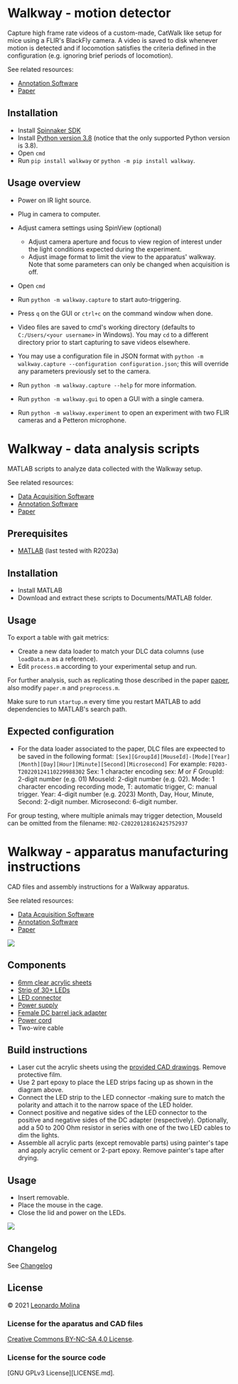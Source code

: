 # Walkway - motion detector

Capture high frame rate videos of a custom-made, CatWalk like setup for mice using a FLIR's BlackFly camera.
A video is saved to disk whenever motion is detected and if locomotion satisfies the criteria defined in the configuration (e.g. ignoring brief periods of locomotion).

See related resources:
- [Annotation Software][annotator]
- [Paper][paper]

## Installation
* Install [Spinnaker SDK][SpinView]
* Install [Python version 3.8][Python38] (notice that the only supported Python version is 3.8).
* Open `cmd`
* Run `pip install walkway` or `python -m pip install walkway`.

## Usage overview
* Power on IR light source.
* Plug in camera to computer.
* Adjust camera settings using SpinView (optional)
	- Adjust camera aperture and focus to view region of interest under the light conditions expected during the experiment.
	- Adjust image format to limit the view to the apparatus' walkway. Note that some parameters can only be changed when acquisition is off.
* Open `cmd`
* Run `python -m walkway.capture` to start auto-triggering.
* Press `q` on the GUI or `ctrl+c` on the command window when done.
* Video files are saved to cmd's working directory (defaults to `C:/Users/<your username>` in Windows). You may `cd` to a different directory prior to start capturing to save videos elsewhere.
* You may use a configuration file in JSON format with `python -m walkway.capture --configuration configuration.json`; this will override any parameters previously set to the camera.
* Run `python -m walkway.capture --help` for more information.

* Run `python -m walkway.gui` to open a GUI with a single camera.
* Run `python -m walkway.experiment` to open an experiment with two FLIR cameras and a Petteron microphone.

# Walkway - data analysis scripts
MATLAB scripts to analyze data collected with the Walkway setup.

See related resources:
- [Data Acquisition Software][acquisition]
- [Annotation Software][annotator]
- [Paper][paper]

## Prerequisites
- [MATLAB][MATLAB] (last tested with R2023a)

## Installation
- Install MATLAB
- Download and extract these scripts to Documents/MATLAB folder.

## Usage
To export a table with gait metrics:
- Create a new data loader to match your DLC data columns (use `loadData.m` as a reference).
- Edit `process.m` according to your experimental setup and run.

For further analysis, such as replicating those described in the paper [paper], also modify `paper.m` and `preprocess.m`.

Make sure to run `startup.m` every time you restart MATLAB to add dependencies to MATLAB's search path.

## Expected configuration
- For the data loader associated to the paper, DLC files are expeected to be saved in the following format:
`[Sex][GroupId][MouseId]-[Mode][Year][Month][Day][Hour][Minute][Second][Microsecond]`
For example: `F0203-T20220124110229988302`
Sex: 1 character encoding sex: *M* or *F*
GroupId: 2-digit number (e.g. 01)
MouseId: 2-digit number (e.g. 02).
Mode: 1 character encoding recording mode, T: automatic trigger, C: manual trigger.
Year: 4-digit number (e.g. 2023)
Month, Day, Hour, Minute, Second: 2-digit number.
Microsecond: 6-digit number.

For group testing, where multiple animals may trigger detection, MouseId can be omitted from the filename:
`M02-C20220128162425752937`

# Walkway - apparatus manufacturing instructions
CAD files and assembly instructions for a Walkway apparatus.

See related resources:
- [Data Acquisition Software][acquisition]
- [Annotation Software][annotator]
- [Paper][paper]

![](media/apparatus-diagram.png)

## Components
- [6mm clear acrylic sheets](https://www.polymershapes.com/product/acrylic/)
- [Strip of 30+ LEDs](https://www.digikey.ca/en/products/detail/inspired-led-llc/12V-MB-PW-12M/5866486)
- [LED connector](https://www.digikey.ca/en/products/detail/inspired-led-llc/3496/5866456)
- [Power supply](https://www.digikey.ca/en/products/detail/sl-power-electronics-manufacture-of-condor-ault-brands/ME30A1203F01/5400157)
- [Female DC barrel jack adapter](https://www.digikey.ca/en/products/detail/sparkfun-electronics/PRT-10288/6163697)
- [Power cord](https://www.digikey.ca/en/products/detail/cui-devices/AC-C13-JP/3479178)
- Two-wire cable

## Build instructions
- Laser cut the acrylic sheets using the [provided CAD drawings](CAD). Remove protective film.
- Use 2 part epoxy to place the LED strips facing up as shown in the diagram above.
- Connect the LED strip to the LED connector -making sure to match the polarity and attach it to the narrow space of the LED holder.
- Connect positive and negative sides of the LED connector to the positive and negative sides of the DC adapter (respectively). Optionally, add a 50 to 200 Ohm resistor in series with one of the two LED cables to dim the lights.
- Assemble all acrylic parts (except removable parts) using painter's tape and apply acrylic cement or 2-part epoxy. Remove painter's tape after drying.

## Usage
- Insert removable.
- Place the mouse in the cage.
- Close the lid and power on the LEDs.

![](media/apparatus-picture.jpg)

## Changelog
See [Changelog](CHANGELOG.md)

## License
© 2021 [Leonardo Molina][Leonardo Molina]

### License for the aparatus and CAD files
[Creative Commons BY-NC-SA 4.0 License](https://creativecommons.org/licenses/by-nc-sa/4.0/).

### License for the source code
[GNU GPLv3 License][LICENSE.md].

[Leonardo Molina]: https://github.com/leomol
[MATLAB]: https://www.mathworks.com/downloads/
[LICENSE]: https://github.com/leomol/walkway/blob/master/LICENSE
[SpinView]: https://www.flir.ca/products/spinnaker-sdk/
[Python38]: https://www.python.org/downloads/

[annotator]: https://github.com/leomol/gait-marker
[paper]: https://duckduckgo.com/?q=!High+throughput+gait+acquisition+system+for+freely+moving+mice&ia=web

[acquisition]: https://github.com/leomol/walkway
[annotator]: https://github.com/leomol/gait-marker
[paper]: https://duckduckgo.com/?q=!High+throughput+gait+acquisition+system+for+freely+moving+mice&ia=web
